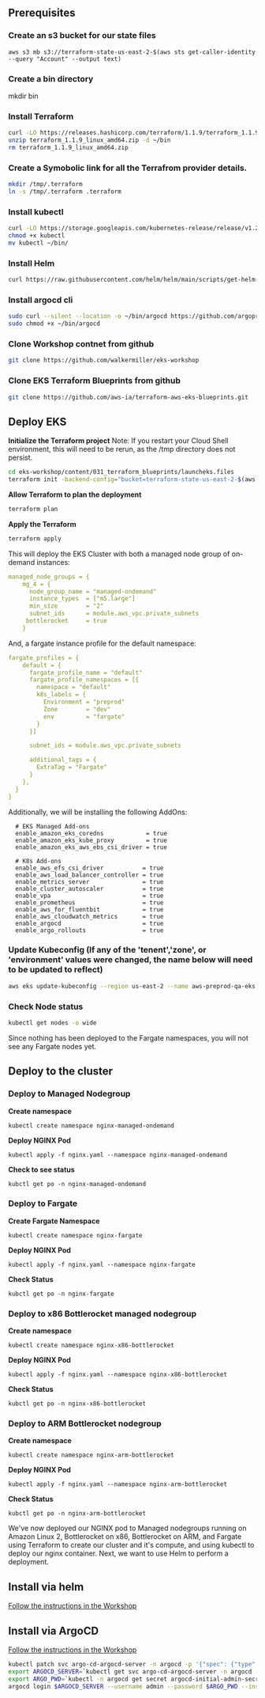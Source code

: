 ## Prerequisites
### Create an s3 bucket for our state files
```
aws s3 mb s3://terraform-state-us-east-2-$(aws sts get-caller-identity --query "Account" --output text)
```

### Create a bin directory
mkdir bin
### Install Terraform
```bash
curl -LO https://releases.hashicorp.com/terraform/1.1.9/terraform_1.1.9_linux_amd64.zip
unzip terraform_1.1.9_linux_amd64.zip -d ~/bin
rm terraform_1.1.9_linux_amd64.zip
```
### Create a Symobolic link for all the Terrafrom provider details. 
```bash 
mkdir /tmp/.terraform
ln -s /tmp/.terraform .terraform
```
### Install kubectl
```bash
curl -LO https://storage.googleapis.com/kubernetes-release/release/v1.23.6/bin/linux/amd64/kubectl
chmod +x kubectl
mv kubectl ~/bin/
```

### Install Helm
```bash
curl https://raw.githubusercontent.com/helm/helm/main/scripts/get-helm-3 | HELM_INSTALL_DIR=~/bin VERIFY_CHECKSUM=false bash
```

### Install argocd cli
```bash
sudo curl --silent --location -o ~/bin/argocd https://github.com/argoproj/argo-cd/releases/download/v2.0.4/argocd-linux-amd64
sudo chmod +x ~/bin/argocd

```

### Clone Workshop contnet from github
```sh
git clone https://github.com/walkermiller/eks-workshop
```

### Clone EKS Terraform Blueprints from github
```sh
git clone https://github.com/aws-ia/terraform-aws-eks-blueprints.git
```

## Deploy EKS

**Initialize the Terraform project**
Note: If you restart your Cloud Shell environment, this will need to be rerun, as the /tmp directory does not persist. 
```bash
cd eks-workshop/content/031_terraform_blueprints/launcheks.files
terraform init -backend-config="bucket=terraform-state-us-east-2-$(aws sts get-caller-identity --query "Account" --output text)"
```

**Allow Terraform to plan the deployment**
```bash
terraform plan
```

**Apply the Terraform**
```bash
terraform apply
```

This will deploy the EKS Cluster with both a managed node group of on-demand instances:
```yaml
managed_node_groups = {
    mg_4 = {
      node_group_name = "managed-ondemand"
      instance_types  = ["m5.large"]
      min_size        = "2"
      subnet_ids      = module.aws_vpc.private_subnets
     bottlerocket     = true
    }
```
And, a fargate instance profile for the default namespace:
```yaml
fargate_profiles = {
    default = {
      fargate_profile_name = "default"
      fargate_profile_namespaces = [{
        namespace = "default"
        k8s_labels = {
          Environment = "preprod"
          Zone        = "dev"
          env         = "fargate"
        }
      }]

      subnet_ids = module.aws_vpc.private_subnets

      additional_tags = {
        ExtraTag = "Fargate"
      }
    },
  }
}
```
Additionally, we will be installing the following AddOns:
```
  # EKS Managed Add-ons
  enable_amazon_eks_coredns            = true
  enable_amazon_eks_kube_proxy         = true
  enable_amazon_eks_aws_ebs_csi_driver = true

  # K8s Add-ons
  enable_aws_efs_csi_driver           = true
  enable_aws_load_balancer_controller = true
  enable_metrics_server               = true
  enable_cluster_autoscaler           = true
  enable_vpa                          = true
  enable_prometheus                   = true
  enable_aws_for_fluentbit            = true
  enable_aws_cloudwatch_metrics       = true
  enable_argocd                       = true
  enable_argo_rollouts                = true
```
### Update Kubeconfig (If any of the 'tenent','zone', or 'environment' values were changed, the name below will need to be updated to reflect)
```bash
aws eks update-kubeconfig --region us-east-2 --name aws-preprod-qa-eks
```

### Check Node status
```bash
kubectl get nodes -o wide
```
Since nothing has been deployed to the Fargate namespaces, you will not see any Fargate nodes yet. 

## Deploy to the cluster


### Deploy to Managed Nodegroup
**Create namespace**
```
kubectl create namespace nginx-managed-ondemand
```
**Deploy NGINX Pod**
```
kubectl apply -f nginx.yaml --namespace nginx-managed-ondemand
```

**Check to see status**
```
kubctl get po -n nginx-managed-ondemand
```

### Deploy to Fargate
**Create Fargate Namespace**
```
kubectl create namespace nginx-fargate
```
**Deploy NGINX Pod**
```
kubectl apply -f nginx.yaml --namespace nginx-fargate
```
**Check Status**
```
kubctl get po -n nginx-fargate
```

### Deploy to x86 Bottlerocket managed nodegroup
**Create namespace**
```
kubectl create namespace nginx-x86-bottlerocket
```
**Deploy NGINX Pod**
```
kubectl apply -f nginx.yaml --namespace nginx-x86-bottlerocket
```
**Check Status**
```
kubctl get po -n nginx-x86-bottlerocket
```

### Deploy to ARM Bottlerocket nodegroup
**Create namespace**
```
kubectl create namespace nginx-arm-bottlerocket
```
**Deploy NGINX Pod**
```
kubectl apply -f nginx.yaml --namespace nginx-arm-bottlerocket
```
**Check Status**
```
kubctl get po -n nginx-arm-bottlerocket
```

We've now deployed our NGINX pod to Managed nodegroups running on Amazon Linux 2, Bottlerocket on x86, Bottlerocket on ARM, and Fargate using Terraform to create our cluster and it's compute, and using kubectl to deploy our nginx container. Next, we want to use Helm to perform a deployment. 

## Install via helm 

[Follow the instructions in the Workshop](https://www.eksworkshop.com/beginner/060_helm/helm_intro/)

## Install via ArgoCD

[Follow the instructions in the Workshop](https://www.eksworkshop.com/intermediate/290_argocd/configure/)
~~~bash
kubectl patch svc argo-cd-argocd-server -n argocd -p '{"spec": {"type": "LoadBalancer"}}'
export ARGOCD_SERVER=`kubectl get svc argo-cd-argocd-server -n argocd -o json | jq --raw-output '.status.loadBalancer.ingress[0].hostname'`
export ARGO_PWD=`kubectl -n argocd get secret argocd-initial-admin-secret -o jsonpath="{.data.password}" | base64 -d`
argocd login $ARGOCD_SERVER --username admin --password $ARGO_PWD --insecure
~~~

